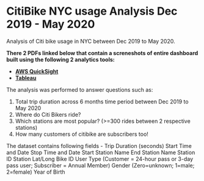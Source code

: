 # CitiBike NYC usage Analysis Dec 2019 - May 2020
Analysis of Citi bike usage in NYC between Dec 2019 to May 2020. 

**There 2 PDFs linked below that contain a screneshots of entire dashboard built using the following 2 analytics tools:**
* [**AWS QuickSight**](https://github.com/NikhilAcharya149/CitiBike-NYC-usage-Analysis-Dec-2019-Aug-2020/blob/db438a5899976a9ad34b4e90d3c16ec5a43b7abd/Citi%20Bike%20NYC%20usage%20Analysis%20(Dec%202019%20-%20May'2020)%20-%20AWS%20Quicksight.pdf)
* [**Tableau**](https://public.tableau.com/views/citibikeanalysis_16010637100620/CitibikeNYCanalysis?:language=en-US&:display_count=n&:origin=viz_share_link)

The analysis was performed to answer questions such as:
1. Total trip duration across 6 months time period between Dec 2019 to May 2020
2. Where do Citi Bikers ride? 
3. Which stations are most popular? (>=300 rides between 2 respective stations)
4. How many customers of citibike are subscribers too! 

The dataset contains following fields - 
Trip Duration (seconds)
Start Time and Date
Stop Time and Date
Start Station Name
End Station Name
Station ID
Station Lat/Long
Bike ID
User Type (Customer = 24-hour pass or 3-day pass user; Subscriber = Annual Member)
Gender (Zero=unknown; 1=male; 2=female)
Year of Birth
